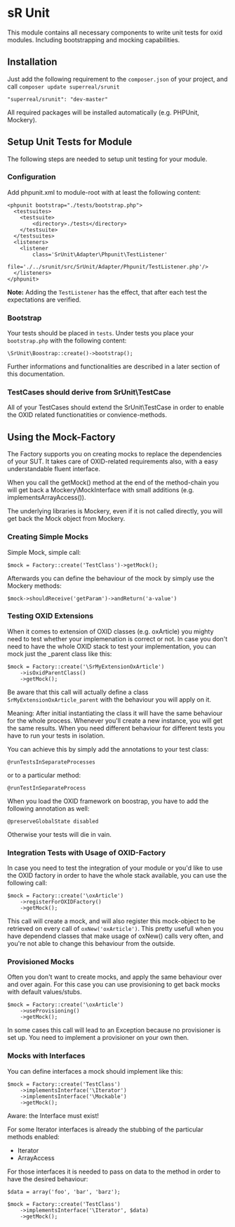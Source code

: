 sR Unit
=======

This module contains all necessary components to write unit tests for oxid modules. Including bootstrapping and mocking capabilities.

Installation
------------
Just add the following requirement to the `composer.json` of your project, and call `composer update superreal/srunit`

    "superreal/srunit": "dev-master"

All required packages will be installed automatically (e.g. PHPUnit, Mockery).

Setup Unit Tests for Module
---------------
The following steps are needed to setup unit testing for your module.

### Configuration

Add phpunit.xml to module-root with at least the following content:

	<phpunit bootstrap="./tests/bootstrap.php">
      <testsuites>
        <testsuite>
            <directory>./tests</directory>
        </testsuite>
      </testsuites>
      <listeners>
        <listener
            class='SrUnit\Adapter\Phpunit\TestListener'
            file='./../srunit/src/SrUnit/Adapter/Phpunit/TestListener.php'/>
      </listeners>
    </phpunit>
    
**Note:** Adding the `TestListener` has the effect, that after each test the expectations are verified.

### Bootstrap

Your tests should be placed in `tests`. Under tests you place your `bootstrap.php` with the following content:

    \SrUnit\Boostrap::create()->bootstrap();
    
Further informations and functionalities are described in a later section of this documentation.

### TestCases should derive from SrUnit\TestCase

All of your TestCases should extend the SrUnit\TestCase in order to enable the OXID related functionatities or convience-methods. 


Using the Mock-Factory
----------------------

The Factory supports you on creating mocks to replace the dependencies of your SUT. It takes care of OXID-related requirements also, with a easy understandable fluent interface. 

When you call the getMock() method at the end of the method-chain you will get back a Mockery\MockInterface with small additions (e.g. implementsArrayAccess()).

The underlying libraries is Mockery, even if it is not called directly, you will get back the Mock object from Mockery. 


### Creating Simple Mocks

Simple Mock, simple call:

    $mock = Factory::create('TestClass')->getMock();

Afterwards you can define the behaviour of the mock by simply use the Mockery methods: 

    $mock->shouldReceive('getParam')->andReturn('a-value')

### Testing OXID Extensions

When it comes to extension of OXID classes (e.g. oxArticle) you mighty need to test whether your implemenation is correct or not. In case you don't need to have the whole OXID stack to test your implementation, you can mock just the _parent class like this:

    $mock = Factory::create('\SrMyExtensionOxArticle')
        ->isOxidParentClass()
        ->getMock();

Be aware that this call will actually define a class `SrMyExtensionOxArticle_parent` with the behaviour you will apply on it. 

Meaning: After initial instantiating the class it will have the same behaviour for the whole process. Whenever you'll create a new instance, you will get the same results.
When you need different behaviour for different tests you have to run your tests in isolation. 

You can achieve this by simply add the annotations to your test class:

    @runTestsInSeparateProcesses
    
or to a particular method:

    @runTestInSeparateProcess
 
When you load the OXID framework on boostrap, you have to add the following annotation as well:

    @preserveGlobalState disabled
    
Otherwise your tests will die in vain.


### Integration Tests with Usage of OXID-Factory

In case you need to test the integration of your module or you'd like to use the OXID factory in order to have the whole stack available, you can use the following call:

    $mock = Factory::create('\oxArticle')
        ->registerForOXIDFactory()
        ->getMock();
        
This call will create a mock, and will also register this mock-object to be retrieved on every call of `oxNew('oxArticle')`.
This pretty usefull when you have dependend classes that make usage of oxNew() calls very often, and you're not able to change this behaviour from the outside.

### Provisioned Mocks

Often you don't want to create mocks, and apply the same behaviour over and over again. For this case you can use provisioning to get back mocks with default values/stubs.

    $mock = Factory::create('\oxArticle')
        ->useProvisioning()
        ->getMock();
        
In some cases this call will lead to an Exception because no provisioner is set up. You need to implement a provisioner on your own then.

### Mocks with Interfaces

You can define interfaces a mock should implement like this:

    $mock = Factory::create('TestClass')
        ->implementsInterface('\Iterator')
        ->implementsInterface('\Mockable')
        ->getMock();
        
Aware: the Interface must exist!

For some Iterator interfaces is already the stubbing of the particular methods enabled:

* Iterator
* ArrayAccess

For those interfaces it is needed to pass on data to the method in order to have the desired behaviour:

    $data = array('foo', 'bar', 'barz');
    
    $mock = Factory::create('TestClass')
        ->implementsInterface('\Iterator', $data)
        ->getMock();





